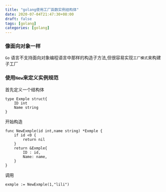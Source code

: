 ```yaml
---
title: "golang使用工厂函数实例结构体"
date: 2020-07-04T21:47:30+08:00
draft: false
tags: [golang]
categories: [golang]
---
```


### 像面向对象一样

`Go` 语言不支持面向对象编程语言中那样的构造子方法,但很容易实现`工厂模式`来构建子工厂

### 使用`New`来定义实例规范

首先定义一个结构体

```golang
type Exmple struct{
	ID int
	Name string
}
```

开始构造

```
func NewExmple(id int,name string) *Exmple {
	if id <0 {
		return nil
	}
	return &Exmple{
		ID : id,
		Name: name,
	}
}
```

调用

```golang
exmple := NewExmple(1,"lili")
```

